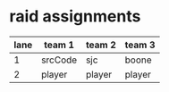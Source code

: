 # raid assignments

| lane | team 1 | team 2 | team 3 |
| ---- | ------ | ------ | ------ |
| 1    | srcCode | sjc    | boone  |
| 2    | player | player | player | 

